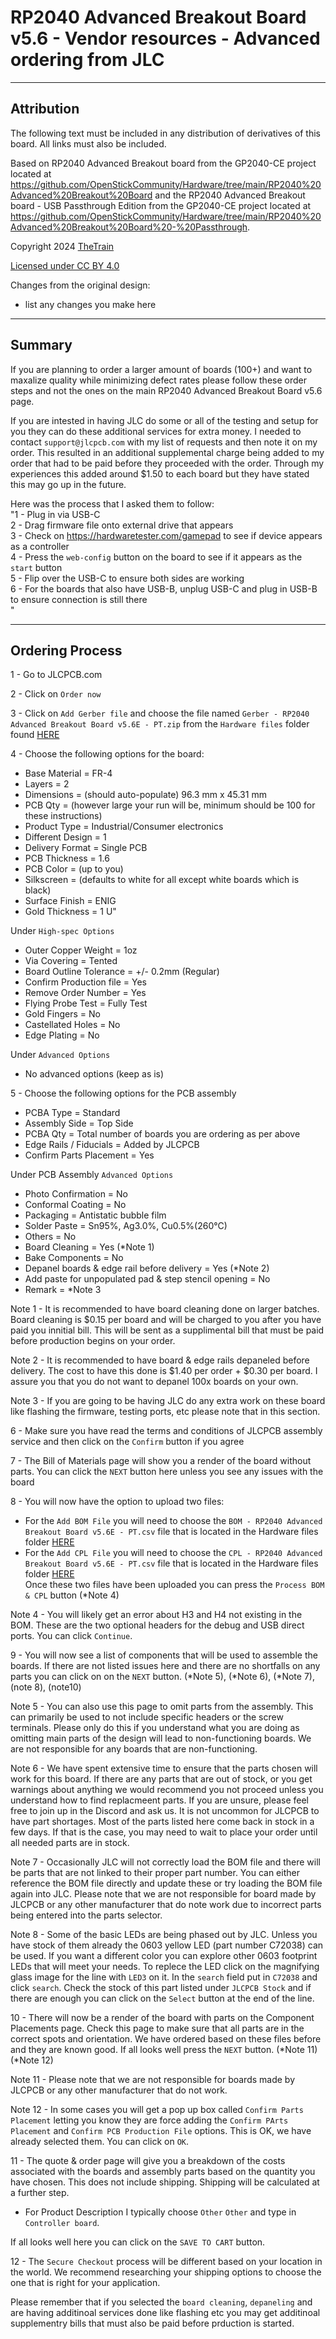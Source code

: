 # RP2040 Advanced Breakout Board v5.6 - Vendor resources - Advanced ordering from JLC

---

## Attribution

The following text must be included in any distribution of derivatives of this board. All links must also be included.

Based on RP2040 Advanced Breakout board from the GP2040-CE project located at https://github.com/OpenStickCommunity/Hardware/tree/main/RP2040%20Advanced%20Breakout%20Board and the RP2040 Advanced Breakout board - USB Passthrough Edition from the GP2040-CE project located at https://github.com/OpenStickCommunity/Hardware/tree/main/RP2040%20Advanced%20Breakout%20Board%20-%20Passthrough.

Copyright 2024 [TheTrain](https://github.com/TheTrainGoes)

[Licensed under CC BY 4.0](https://creativecommons.org/licenses/by/4.0/)

Changes from the original design:
  - list any changes you make here

---

## Summary

If you are planning to order a larger amount of boards (100+) and want to maxalize quality while minimizing defect rates please follow these order steps and not the ones on the main RP2040 Advanced Breakout Board v5.6 page.

If you are intested in having JLC do some or all of the testing and setup for you they can do these additional services for extra money.  I needed to contact `support@jlcpcb.com` with my list of requests and then note it on my order.  This resulted in an additional supplemental charge being added to my order that had to be paid before they proceeded with the order.  Through my experiences this added around $1.50 to each board but they have stated this may go up in the future.

Here was the process that I asked them to follow:<br/>
"1 - Plug in via USB-C<br/>
2 - Drag firmware file onto external drive that appears<br/>
3 - Check on https://hardwaretester.com/gamepad to see if device appears as a controller<br/>
4 - Press the `web-config` button on the board to see if it appears as the `start` button<br/>
5 - Flip over the USB-C to ensure both sides are working<br/>
6 - For the boards that also have USB-B, unplug USB-C and plug in USB-B to ensure connection is still there<br/>"

---

## Ordering Process

1 - Go to JLCPCB.com<br/>

2 - Click on `Order now`<br/>

3 - Click on `Add Gerber file` and choose the file named `Gerber - RP2040 Advanced Breakout Board v5.6E - PT.zip` from the `Hardware files` folder found [HERE](/Boards/GP2040-CE%20Official%20Boards/RP2040%20Advanced%20Breakout%20Board/RP2040%20Advanced%20Breakout%20Board%20-%20Passthrough/Hardware%20files/RP2040%20Advanced%20Breakout%20Board%20-%20Passthrough%20-%20USB-C/Gerber%20-%20RP2040%20Advanced%20Breakout%20Board%20-%20Version%205.6%20-%20PT.zip)<br/>

4 - Choose the following options for the board:<br/>
- Base Material = FR-4<br/>
- Layers = 2<br/>
- Dimensions = (should auto-populate) 96.3 mm x 45.31 mm<br/>
- PCB Qty = (however large your run will be, minimum should be 100 for these instructions)<br/>
- Product Type = Industrial/Consumer electronics<br/>
- Different Design = 1<br/>
- Delivery Format = Single PCB<br/>
- PCB Thickness = 1.6<br/>
- PCB Color = (up to you)<br/>
- Silkscreen = (defaults to white for all except white boards which is black)<br/>
- Surface Finish = ENIG<br/>
- Gold Thickness = 1 U"<br/>

Under `High-spec Options`<br/>
- Outer Copper Weight = 1oz<br/>
- Via Covering = Tented<br/>
- Board Outline Tolerance = +/- 0.2mm (Regular)<br/>
- Confirm Production file = Yes <br/>
- Remove Order Number = Yes<br/>
- Flying Probe Test = Fully Test<br/>
- Gold Fingers = No<br/>
- Castellated Holes = No<br/>
- Edge Plating = No<br/>

Under `Advanced Options`<br/>
- No advanced options (keep as is)<br/>

5 - Choose the following options for the PCB assembly
- PCBA Type = Standard<br/>
- Assembly Side = Top Side<br/>
- PCBA Qty = Total number of boards you are ordering as per above<br/>
- Edge Rails / Fiducials = Added by JLCPCB<br/>
- Confirm Parts Placement = Yes<br/>

Under PCB Assembly `Advanced Options`<br/>
- Photo Confirmation = No<br/>
- Conformal Coating = No<br/>
- Packaging = Antistatic bubble film<br/>
- Solder Paste = Sn95%, Ag3.0%, Cu0.5%(260°C)<br/>
- Others = No<br/>
- Board Cleaning = Yes (*Note 1)<br/>
- Bake Components = No<br/>
- Depanel boards & edge rail before delivery = Yes (*Note 2)<br/>
- Add paste for unpopulated pad & step stencil opening = No<br/>
- Remark = *Note 3<br/>

Note 1 - It is recommended to have board cleaning done on larger batches.  Board cleaning is $0.15 per board and will be charged to you after you have paid you innitial bill.  This will be sent as a supplimental bill that must be paid before production begins on your order.

Note 2 - It is recommended to have board & edge rails depaneled before delivery.  The cost to have this done is $1.40 per order + $0.30 per board.  I assure you that you do not want to depanel 100x boards on your own.  

Note 3 - If you are going to be having JLC do any extra work on these board like flashing the firmware, testing ports, etc please note that in this section.  

6 - Make sure you have read the terms and conditions of JLCPCB assembly service and then click on the `Confirm` button if you agree <br/>

7 - The Bill of Materials page will show you a render of the board without parts.  You can click the `NEXT` button here unless you see any issues with the board<br/>

8 - You will now have the option to upload two files:
- For the `Add BOM File` you will need to choose the `BOM - RP2040 Advanced Breakout Board v5.6E - PT.csv` file that is located in the Hardware files folder [HERE](/Boards/GP2040-CE%20Official%20Boards/RP2040%20Advanced%20Breakout%20Board/RP2040%20Advanced%20Breakout%20Board%20-%20Passthrough/Hardware%20files/RP2040%20Advanced%20Breakout%20Board%20-%20Passthrough%20-%20USB-C/BOM%20-%20RP2040%20Advanced%20Breakout%20Board%20-%20Version%205.6%20-%20PT.csv)<br/>
- For the `Add CPL File` you will need to choose the `CPL - RP2040 Advanced Breakout Board v5.6E - PT.csv` file that is located in the Hardware files folder [HERE](/Boards/GP2040-CE%20Official%20Boards/RP2040%20Advanced%20Breakout%20Board/RP2040%20Advanced%20Breakout%20Board%20-%20Passthrough/Hardware%20files/RP2040%20Advanced%20Breakout%20Board%20-%20Passthrough%20-%20USB-C/CPL%20-%20RP2040%20Advanced%20Breakout%20Board%20-%20Version%205.6%20-%20PT.csv)<br/>
Once these two files have been uploaded you can press the `Process BOM & CPL` button (*Note 4)

Note 4 - You will likely get an error about H3 and H4 not existing in the BOM.  These are the two optional headers for the debug and USB direct ports.  You can click `Continue`.

9 - You will now see a list of components that will be used to assemble the boards.  If there are not listed issues here and there are no shortfalls on any parts you can click on on the `NEXT` button. (*Note 5), (*Note 6), (*Note 7), (note 8), (note10)

Note 5 - You can also use this page to omit parts from the assembly.  This can primarily be used to not include specific headers or the screw terminals.  Please only do this if you understand what you are doing as omitting main parts of the design will lead to non-functioning boards.  We are not responsible for any boards that are non-functioning. 

Note 6 - We have spent extensive time to ensure that the parts chosen will work for this board.  If there are any parts that are out of stock, or you get warnings about anything we would recommend you not proceed unless you understand how to find replacmeent parts.  If you are unsure, please feel free to join up in the Discord and ask us.  It is not uncommon for JLCPCB to have part shortages.  Most of the parts listed here come back in stock in a few days.  If that is the case, you may need to wait to place your order until all needed parts are in stock.

Note 7 - Occasionally JLC will not correctly load the BOM file and there will be parts that are not linked to their proper part number.  You can either reference the BOM file directly and update these or try loading the BOM file again into JLC.  Please note that we are not responsible for board made by JLCPCB or any other manufacturer that do note work due to incorrect parts being entered into the parts selector.

Note 8 - Some of the basic LEDs are being phased out by JLC.  Unless you have stock of them already the 0603 yellow LED (part number C72038) can be used.  If you want a different color you can explore other 0603 footprint LEDs that will meet your needs.  To replece the LED click on the magnifying glass image for the line with `LED3` on it.  In the `search` field put in `C72038` and click `search`.  Check the stock of this part listed under `JLCPCB Stock` and if there are enough you can click on the `Select` button at the end of the line.

10 - There will now be a render of the board with parts on the Component Placements page.  Check this page to make sure that all parts are in the correct spots and orientation.  We have ordered based on these files before and they are known good.  If all looks well press the `NEXT` button. (*Note 11)(*Note 12)

Note 11 - Please note that we are not responsible for boards made by JLCPCB or any other manufacturer that do not work.

Note 12 - In some cases you will get a pop up box called `Confirm Parts Placement` letting you know they are force adding the `Confirm PArts Placement` and `Confirm PCB Production File` options.  This is OK, we have already selected them.  You can click on `OK`.

11 - The quote & order page will give you a breakdown of the costs associated with the boards and assembly parts based on the quantity you have chosen. This does not include shipping.  Shipping will be calculated at a further step. 
- For Product Description I typically choose `Other` `Other` and type in `Controller board`.

If all looks well here you can click on the `SAVE TO CART` button.

12 - The `Secure Checkout` process will be different based on your location in the world.  We recommend researching your shipping options to choose the one that is right for your application. 

Please remember that if you selected the `board cleaning`, `depaneling` and are having additinoal services done like flashing etc you may get additinoal supplementry bills that must also be paid before prduction is started.